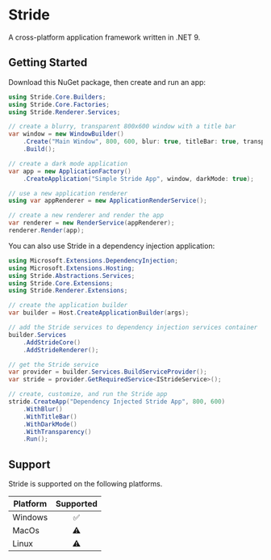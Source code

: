 # Stride
A cross-platform application framework written in .NET 9.

## Getting Started
Download this NuGet package, then create and run an app:

```csharp
using Stride.Core.Builders;
using Stride.Core.Factories;
using Stride.Renderer.Services;

// create a blurry, transparent 800x600 window with a title bar
var window = new WindowBuilder()
    .Create("Main Window", 800, 600, blur: true, titleBar: true, transparent: true)
    .Build();

// create a dark mode application
var app = new ApplicationFactory()
    .CreateApplication("Simple Stride App", window, darkMode: true);

// use a new application renderer
using var appRenderer = new ApplicationRenderService();

// create a new renderer and render the app
var renderer = new RenderService(appRenderer);
renderer.Render(app);
```

You can also use Stride in a dependency injection application:

```csharp
using Microsoft.Extensions.DependencyInjection;
using Microsoft.Extensions.Hosting;
using Stride.Abstractions.Services;
using Stride.Core.Extensions;
using Stride.Renderer.Extensions;

// create the application builder
var builder = Host.CreateApplicationBuilder(args);

// add the Stride services to dependency injection services container
builder.Services
    .AddStrideCore()
    .AddStrideRenderer();

// get the Stride service
var provider = builder.Services.BuildServiceProvider();
var stride = provider.GetRequiredService<IStrideService>();

// create, customize, and run the Stride app
stride.CreateApp("Dependency Injected Stride App", 800, 600)
    .WithBlur()
    .WithTitleBar()
    .WithDarkMode()
    .WithTransparency()
    .Run();
```

## Support
Stride is supported on the following platforms.

|Platform|Supported|
|--------|:-------:|
|Windows | ✅ |
|MacOs   | ⚠️ |
|Linux   | ⚠️ |